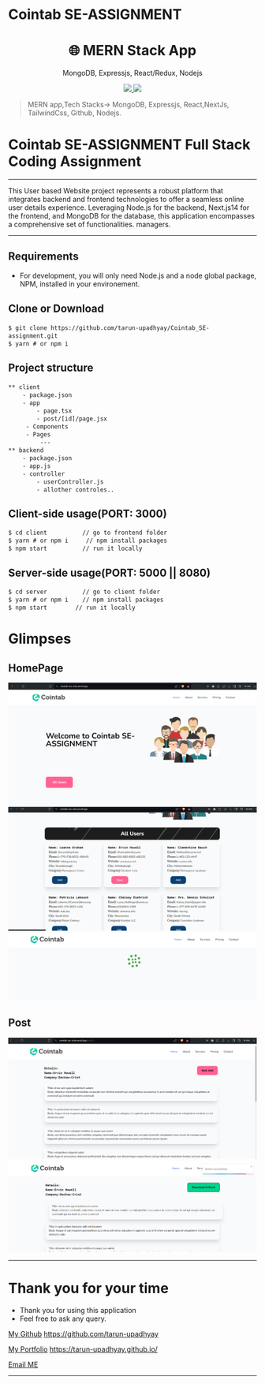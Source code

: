 # Cointab SE-ASSIGNMENT

<h1 align="center">
🌐 MERN Stack App
</h1>
<p align="center">
MongoDB, Expressjs, React/Redux, Nodejs
</p>

<p align="center">
   <a href="https://github.com/amazingandyyy/mern/blob/master/LICENSE">
      <img src="https://img.shields.io/badge/License-MIT-green.svg" />
   </a>
   <a href="https://circleci.com/gh/amazingandyyy/mern">
      <img src="https://circleci.com/gh/amazingandyyy/mern.svg?style=svg" />
   </a>
</p>

> MERN app,Tech Stacks-> MongoDB, Expressjs, React,NextJs, TailwindCss, Github, Nodejs.
# Cointab SE-ASSIGNMENT Full Stack Coding Assignment

---

This User based Website project represents a robust platform that integrates backend and frontend technologies to offer a seamless online user details experience. Leveraging Node.js for the backend, Next.js14 for the frontend, and MongoDB for the database, this application encompasses a comprehensive set of functionalities. managers.

---

## Requirements

- For development, you will only need Node.js and a node global package, NPM, installed in your environement.

## Clone or Download

```terminal
$ git clone https://github.com/tarun-upadhyay/Cointab_SE-assignment.git
$ yarn # or npm i
```

## Project structure

```terminal
** client
    - package.json
    - app
        - page.tsx
        - post/[id]/page.jsx
     - Components
     - Pages
         ---
** backend
    - package.json
    - app.js
    - controller
        - userController.js
        - allother controles..

 ```
 ## Client-side usage(PORT: 3000)

```terminal
$ cd client          // go to frontend folder
$ yarn # or npm i     // npm install packages
$ npm start          // run it locally
```

## Server-side usage(PORT: 5000 || 8080)

```
$ cd server          // go to client folder
$ yarn # or npm i    // npm install packages
$ npm start        // run it locally
```       

# Glimpses

## HomePage
  ![alt text](./zImages/image.png)
  ![alt text](./zImages/image-1.png)
  ![alt text](./zImages/image-2.png)

## Post
 ![alt text](./zImages/image-3.png)
 ![alt text](./zImages/image-4.png)

 ---
# Thank you for your time 
-   Thank you for using this application
-   Feel free to ask any query.

[My Github](https://github.com/tarun-upadhyay)
https://github.com/tarun-upadhyay

[My Portfolio](https://tarun-upadhyay.github.io/)
https://tarun-upadhyay.github.io/

[Email ME](mailto:tarunu88@gmail.com)

---